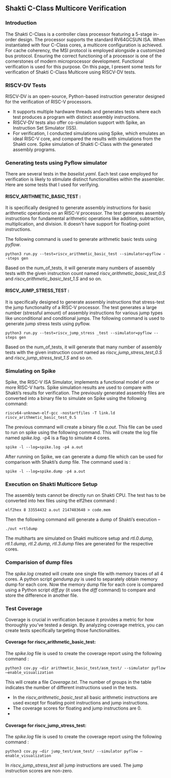 ## Shakti C-Class Multicore Verification 
### Introduction 
The Shakti C-Class is a controller class processor featuring a 5-stage in-order design. The processor supports the standard RV64GCSUN ISA. When instantiated with four C-Class cores, a multicore configuration is achieved. For cache coherency, the MSI protocol is employed alongside a customized bus protocol. Ensuring the correct functioning of a processor is one of the cornerstones of modern microprocessor development. Functional verification is used for this purpose. On this page, I present some tests for verification of Shakti C-Class
Multicore using RISCV-DV tests. 

### RISCV-DV Tests
RISCV-DV is an open-source, Python-based instruction generator designed for the verification of RISC-V processors. 
* It supports multiple hardware threads and generates tests where each test produces a program with distinct assembly instructions. 
* RISCV-DV tests also offer co-simulation support with Spike, an Instruction Set Simulator (ISS). 
* For verification, I conducted simulations using Spike, which emulates an ideal RISC-V core, and compared the results with simulations from the Shakti core. Spike simulation of Shakti C-Class with the generated assembly
programs.

### Generating tests using Pyflow simulator 
There are several tests in the *baselist.yaml*. Each test case employed for verification is likely to stimulate distinct functionalities within the assembler. Here are some tests that I used for verifying. 

#### RISCV_ARITHMETIC_BASIC_TEST :
It is specifically designed to generate assembly instructions for basic arithmetic operations on an RISC-V processor. The test generates assembly instructions for fundamental arithmetic operations like addition, subtraction, multiplication, and division. It doesn't have support for floating-point instructions.

The following command is used to generate arithmetic basic tests using *pyflow*.



```
python3 run.py --test=riscv_arithmetic_basic_test --simulator=pyflow --steps gen

```
Based on the num_of_tests, it will generate many numbers of assembly tests with the given instruction count named *riscv_arithmetic_basic_test_0.S* and *riscv_arithmetic_basic_test_1.S* and so on.

#### RISCV_JUMP_STRESS_TEST :
It is specifically designed to generate assembly instructions that stress-test the jump functionality of
a RISC-V processor. The test generates a large number (stressful amount) of assembly instructions for various jump types like unconditional and conditional jumps.
The following command is used to generate jump stress tests using pyflow. 
```
python3 run.py --test=riscv_jump_stress _test --simulator=pyflow --steps gen
```
Based on the num_of_tests, it will generate that many number of assembly tests with the given instruction
count named as *riscv_jump_stress_test_0.S* and *riscv_jump_stress_test_1.S* and so on.

### Simulating on Spike 
Spike, the RISC-V ISA Simulator, implements a functional model of one or more RISC-V harts. Spike simulation results are used to compare with Shakti’s results for verification. 
The previously generated assembly files are converted into a binary file to simulate on Spike using the following command:
```
riscv64-unknown-elf-gcc -nostartfiles -T link.ld riscv_arithmetic_basic_test_0.S

```
The previous command will create a binary file *a.out*. This file can be used to run on spike using the
following command. This will create the log file named *spike.log*. -p4 is a flag to simulate 4 cores.

```
spike -l --log=spike.log -p4 a.out
```
After running on Spike, we can generate a dump file which can be used for comparison with Shakti’s
dump file. The command used is :

```
spike -l --log=spike.dump -p4 a.out
```
### Execution on Shakti Multicore Setup 
The assembly tests cannot be directly run on Shakti CPU. The test has to be converted into hex files using
the elf2hex command :

```
elf2hex 8 33554432 a.out 2147483648 > code.mem
```
Then the following command will generate a dump of Shakti’s execution –
```
./out +rtldump
```
The multiharts are simulated on Shakti multicore setup and *rtl.0.dump, rtl.1.dump, rtl.2.dump, rtl.3.dump* files are generated for the respective cores.

### Comparision of dump files 
The *spike.log* created will create one single file with memory traces of all 4 cores. A python script
*gendump.py* is used to separately obtain memory dump for each core.
Now the memory dump file for each core is compared using a Python script *diff.py* (it uses the *diff* command) to compare and store the difference in another file. 

### Test Coverage 
Coverage is crucial in verification because it provides a metric for how thoroughly you’ve tested a design.
By analyzing coverage metrics, you can create tests specifically targeting those functionalities.

#### Coverage for riscv_arithmetic_basic_test: 
The *spike.log* file is used to create the coverage report using the following command :
```
python3 cov.py –dir arithmetic_basic_test/asm_test/ --simulator pyflow –enable_visualization
```
This will create a file *Coverage.txt*. The number of groups in the table indicates the number of different instructions used in the tests. 
* In the *riscv_arithmetic_basic_test* all basic arithmetic instructions are used except for floating point instructions and jump instructions.
* The coverage scores for floating and jump instructions are 0.
* 
#### Coverage for riscv_jump_stress_test:
The *spike.log* file is used to create the coverage report using the following command :
```
python3 cov.py –dir jump_test/asm_test/ --simulator pyflow –enable_visualization
```
In *riscv_jump_stress_test* all jump instructions are used. The jump instruction scores are non-zero.


